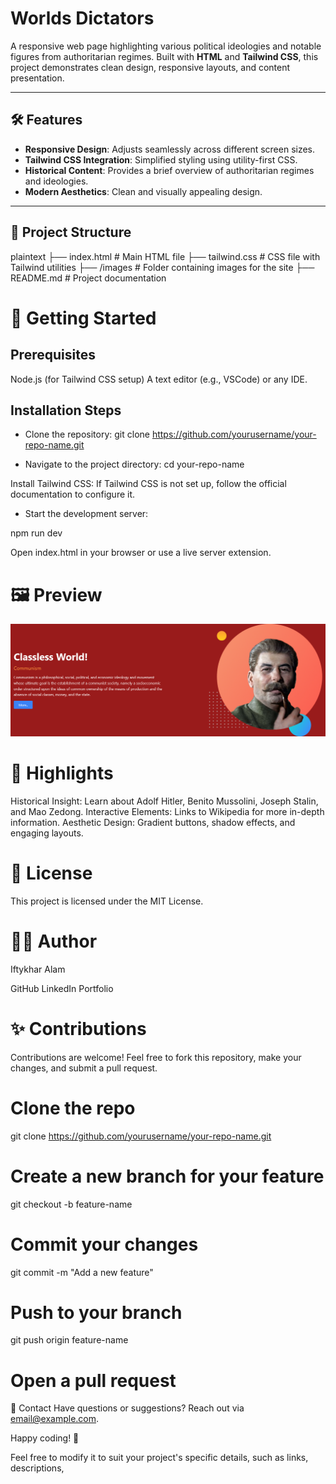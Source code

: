 # Worlds Dictators

A responsive web page highlighting various political ideologies and notable figures from authoritarian regimes. Built with **HTML** and **Tailwind CSS**, this project demonstrates clean design, responsive layouts, and content presentation.

---

## 🛠️ Features

- **Responsive Design**: Adjusts seamlessly across different screen sizes.
- **Tailwind CSS Integration**: Simplified styling using utility-first CSS.
- **Historical Content**: Provides a brief overview of authoritarian regimes and ideologies.
- **Modern Aesthetics**: Clean and visually appealing design.

---

## 📂 Project Structure

plaintext
├── index.html          # Main HTML file
├── tailwind.css        # CSS file with Tailwind utilities
├── /images             # Folder containing images for the site
├── README.md           # Project documentation

# 🚀 Getting Started
## Prerequisites
Node.js (for Tailwind CSS setup)
A text editor (e.g., VSCode) or any IDE.

## Installation Steps
- Clone the repository:
git clone https://github.com/yourusername/your-repo-name.git

- Navigate to the project directory:
cd your-repo-name

Install Tailwind CSS: If Tailwind CSS is not set up, follow the official documentation to configure it.

- Start the development server:

npm run dev

Open index.html in your browser or use a live server extension.

# 🖼️ Preview
<!-- Include a screenshot of your project here to showcase the design. Example: -->
![alt text](image.png)


# 🌟 Highlights
Historical Insight: Learn about Adolf Hitler, Benito Mussolini, Joseph Stalin, and Mao Zedong.
Interactive Elements: Links to Wikipedia for more in-depth information.
Aesthetic Design: Gradient buttons, shadow effects, and engaging layouts.
# 📜 License
This project is licensed under the MIT License.

# 🙋‍♂️ Author
Iftykhar Alam

GitHub
LinkedIn
Portfolio
# ✨ Contributions
Contributions are welcome! Feel free to fork this repository, make your changes, and submit a pull request.


# Clone the repo
git clone https://github.com/yourusername/your-repo-name.git

# Create a new branch for your feature
git checkout -b feature-name

# Commit your changes
git commit -m "Add a new feature"

# Push to your branch
git push origin feature-name

# Open a pull request
📧 Contact
Have questions or suggestions?
Reach out via email@example.com.

Happy coding! 🎉


Feel free to modify it to suit your project's specific details, such as links, descriptions,